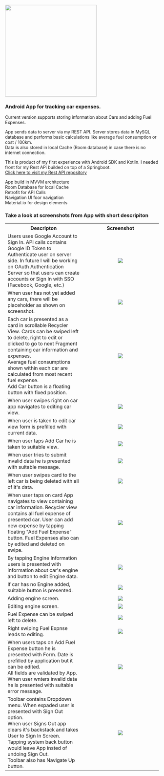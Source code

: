<img src = "photos\logo_v1.png" width="300"></img>
<h3> Android App for tracking car expenses.</h3>
<p>
    Current version supports storing information about Cars and adding Fuel Expenses.
</p>
<p>
    App sends data to server via my REST API. Server stores data in MySQL database and performs basic calculations like average fuel consumption or cost / 100km.</br>
    Data is also stored in local Cache (Room database) in case there is no internet connection.
</p>
<p>
    This is product of my first experience with Android SDK and Kotlin. I needed front for my Rest APi builded on top of a Springboot.</br>
    <a href="https://github.com/HiImMishu/AutoExpense_SpringRestAPI" target="_blank">Click here to visit my Rest API repository</a>
</p>
<p>
    App build in MVVM architecture</br>
    Room Database for local Cache</br>
    Retrofit for API Calls</br>
    Navigation UI foor navigation</br>
    Material.io for design elements</br>
</p>

<h3>Take a look at screenshots from App with short descripiton</h3>
<table style="width: 100%">
    <tr style="text-align:center">
        <th width= "50%"> Descripton </th>
        <th width= "50%"> Screenshot </th>
    </tr>
    <tr>
        <td> Users uses Google Account to Sign In. API calls contains Google ID Token to Authenticate user on server side. In future I will be working on OAuth Authentication Server so that users can create accounts or Sign In with SSO (Facebook, Google, etc.) </td>
        <td style="text-align: center"> <img src = "photos\sign_up_screen.png"></img> </td>
    </tr>
    <tr>
        <td> When user has not yet added any cars, there will be placeholder as  shown on screenshot.</td>
        <td style="text-align: center"> <img src = "photos\main_screen_no_items.png"></img> </td>
    </tr>
    <tr>
        <td> Each car is presented as a card in scrollable Recycler View. Cards can be swiped left to delete, right to edit or clicked to go to next Fragment containing car information and expenses.</br>
        Average fuel consumptions shown within each car are calculated from most recent fuel expense.</br>
        Add Car button is a floating button with fixed position.
        </td>
        <td style="text-align: center"> <img src = "photos\main_screen_with_items.png"></img> </td>
    </tr>
    <tr>
        <td> When user swipes right on car app navigates to editing car view.</td>
        <td style="text-align: center"> <img src = "photos\edit_car_swipe.png"></img> </td>
    </tr>
    <tr>
        <td> When user is taken to edit car view form is prefilled with current data.</td>
        <td style="text-align: center"> <img src = "photos\edit_car.png"></img> </td>
    </tr>
    <tr>
        <td> When user taps Add Car he is taken to suitable view.</td>
        <td style="text-align: center"> <img src = "photos\add_car.png"></img> </td>
    </tr>
    <tr>
        <td> When user tries to submit invalid data he is presented with suitable message.</td>
        <td style="text-align: center"> <img src = "photos\form_validation_error.png"></img> </td>
    </tr>
    <tr>
        <td> When user swipes card to the left car is being deleted with all of it's data.</td>
        <td style="text-align: center"> <img src = "photos\delete_car_swipe.png"></img> </td>
    </tr>
    <tr>
        <td> When user taps on card App navigates to view containing car information. Recycler view contains all fuel expense of presented car. User can add new expense by tapping floating "Add Fuel Expense" button. Fuel Expenses also can by edited and deleted on swipe.</td>
        <td style="text-align: center"> <img src = "photos\car_information_screen.png"></img> </td>
    </tr>
    <tr>
        <td> By tapping Engine Information users is presented with information about car's engine and button to edit Engine data.</td>
        <td style="text-align: center"> <img src = "photos\car_information_screen_with_engine.png"></img> </td>
    </tr>
    <tr>
        <td> If car has no Engine added, suitable button is presented.</td>
        <td style="text-align: center"> <img src = "photos\car_information_no_engine.png"></img> </td>
    </tr>
    <tr>
        <td> Adding engine screen.</td>
        <td style="text-align: center"> <img src = "photos\add_engine.png"></img> </td>
    </tr>
    <tr>
        <td> Editing engine screen.</td>
        <td style="text-align: center"> <img src = "photos\edit_engine.png"></img> </td>
    </tr>
    <tr>
        <td> Fuel Expense can be swiped left to delete.</td>
        <td style="text-align: center"> <img src = "photos\delete_fuel_expense_swipe.png"></img> </td>
    </tr>
    <tr>
        <td> Right swiping Fuel Expnse leads to editing.</td>
        <td style="text-align: center"> <img src = "photos\edit_ful_expense_swipe.png"></img> </td>
    </tr>
    <tr>
        <td> When users taps on Add Fuel Expense button he is presented with Form. Date is prefilled by application but it can be edited.</br>
        All fields are validated by App. When user wnters invalid data he is presented with suitable error message.</td>
        <td style="text-align: center"> <img src = "photos\add_fuel_expense.png"></img> </td>
    </tr>
    <tr>
        <td> Toolbar contains Dropdown menu. When expaded user is presented with Sign Out option.</br>
        When user Signs Out app clears it's backstack and takes User to Sign In Screen. Tapping system back button would leave App insted of undoing Sign Out.</br>
        Toolbar also has Navigate Up button.</td>
        <td style="text-align: center"> <img src = "photos\edit_engine.png"></img> </td>
    </tr>
</table>